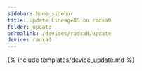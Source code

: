 ```yaml
---
sidebar: home_sidebar
title: Update LineageOS on radxa0
folder: update
permalink: /devices/radxa0/update
device: radxa0
---
```

{% include templates/device_update.md %}
